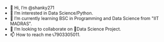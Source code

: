 - 👋 Hi, I’m @shanky271
- 👀 I’m interested in Data Science/Python.
- 🌱 I’m currently learning BSC in Programming and Data Science from "IIT MADRAS".
- 💞️ I’m looking to collaborate on 💈Data Science Project.
- 📫 How to reach me 📞7903305011.

<!---
shanky271/shanky271 is a ✨ special ✨ repository because its `README.md` (this file) appears on your GitHub profile.
You can click the Preview link to take a look at your changes.
--->
